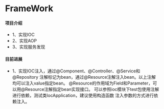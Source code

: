 # FrameWork

#### 项目介绍
- 1、实现IOC
- 2、实现AOP
- 3、实现服务发现

#### 目前进展
- 1、实现IOC注入，通过@Component、@Controller、@Service和@Repository
注解标记为bean，通过@Resource注解注入bean。以上注解均可以注入value指定bean。
@Resource的作用域为Field和Parameter，可以用@Resource注解指定bean实现接口。
可以参照ioc模块下test包使用注解进行依赖，测试类IocApplication，建议使用构造函数
注入参数的方式进行依赖注入。


